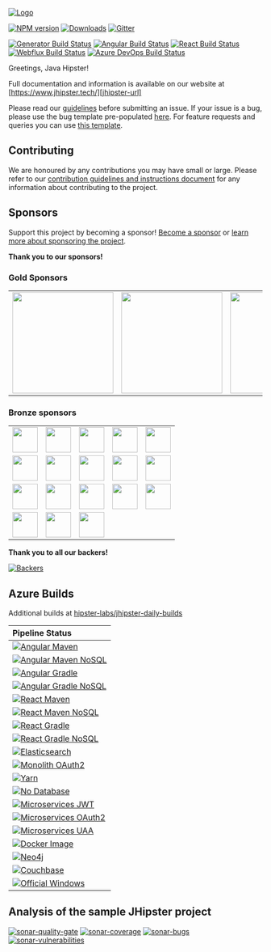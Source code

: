 [![Logo][jhipster-image]][jhipster-url]

[![NPM version][npm-image]][npm-url] [![Downloads][npmcharts-image]][npmcharts-url] [![Gitter][gitter-badge-image]][gitter-badge-url]

[![Generator Build Status][github-actions-generator-image]][github-actions-url] [![Angular Build Status][github-actions-angular-image]][github-actions-url] [![React Build Status][github-actions-react-image]][github-actions-url] [![Webflux Build Status][github-actions-webflux-image]][github-actions-url] [![Azure DevOps Build Status][azure-devops-image]][azure-devops-url-main]

Greetings, Java Hipster!

Full documentation and information is available on our website at [https://www.jhipster.tech/][jhipster-url]

Please read our [guidelines](/CONTRIBUTING.md#submitting-an-issue) before submitting an issue. If your issue is a bug, please use the bug template pre-populated [here][issue-template]. For feature requests and queries you can use [this template][feature-template].

## Contributing

We are honoured by any contributions you may have small or large. Please refer to our [contribution guidelines and instructions document](https://github.com/jhipster/generator-jhipster/blob/master/CONTRIBUTING.md) for any information about contributing to the project.

## Sponsors

Support this project by becoming a sponsor! [Become a sponsor](https://opencollective.com/generator-jhipster) or [learn more about sponsoring the project](https://www.jhipster.tech/sponsors/).

**Thank you to our sponsors!**

### Gold Sponsors

<table>
  <tbody>
    <tr>
      <td align="center" valign="middle">
        <a href="https://developer.okta.com/signup?utm_source=JHipster&utm_medium=logo&utm_campaign=Gold-Sponsor" target="_blank">
          <img width="200em" src="https://www.jhipster.tech/images/open-collective/okta.png">
        </a>
      </td>
      <td align="center" valign="middle">
        <a href="http://www.octoconsulting.com/" target="_blank">
          <img width="200em" src="https://www.jhipster.tech/images/open-collective/octoconsulting.png">
        </a>
      </td>
      <td align="center" valign="middle">
        <a href="https://dev.entando.org/jhipster" target="_blank">
          <img width="200em" src="https://www.jhipster.tech/images/open-collective/Entando_E.png">
        </a>
      </td>
    </tr>
  </tbody>
</table>

### Bronze sponsors

<table>
  <tbody>
    <tr>
      <td align="center" valign="middle">
        <a href="https://forsyslab.com/" target="_blank">
          <img width="50em" src="https://www.jhipster.tech/images/open-collective/forsyslab.png">
        </a>
      </td>
      <td align="center" valign="middle">
        <a href="https://www.cuba-platform.com/" target="_blank">
          <img width="50em" src="https://www.jhipster.tech/images/open-collective/cubaplatform.png">
        </a>
      </td>
      <td align="center" valign="middle">
        <a href="https://www.codefirst.co.uk" target="_blank">
          <img width="50em" src="https://www.jhipster.tech/images/open-collective/codefirst.png">
        </a>
      </td>
      <td align="center" valign="middle">
        <a href="https://blokt.com/" target="_blank">
          <img width="50em" src="https://www.jhipster.tech/images/open-collective/blokt.png">
        </a>
      </td>
      <td align="center" valign="middle">
        <a href="https://clay.global/" target="_blank">
          <img width="50em" src="https://www.jhipster.tech/images/open-collective/clay.png">
        </a>
      </td>
    </tr>
    <tr>
      <td align="center" valign="middle">
        <a href="https://uxplanet.org/" target="_blank">
          <img width="50em" src="https://www.jhipster.tech/images/open-collective/uxplanet.png">
        </a>
      </td>
      <td align="center" valign="middle">
        <a href="https://opencollective.com/top-web-design-agencies" target="_blank">
          <img width="50em" src="https://www.jhipster.tech/images/open-collective/top-web-design-agencies.png">
        </a>
      </td>
      <td align="center" valign="middle">
        <a href="https://fair-laan.se/" target="_blank">
          <img width="50em" src="https://www.jhipster.tech/images/open-collective/fair-laan.png">
        </a>
      </td>
      <td align="center" valign="middle">
        <a href="https://superkredit.net" target="_blank">
          <img width="50em" src="https://www.jhipster.tech/images/open-collective/superkredit.png">
        </a>
      </td>
      <td align="center" valign="middle">
        <a href="https://matchbanker.pl/" target="_blank">
          <img width="50em" src="https://www.jhipster.tech/images/open-collective/matchbanker.png">
        </a>
      </td>
    </tr>
    <tr>
      <td align="center" valign="middle">
        <a href="https://matchbanker.no/" target="_blank">
          <img width="50em" src="https://www.jhipster.tech/images/open-collective/matchbanker.png">
        </a>
      </td>
      <td align="center" valign="middle">
        <a href="https://www.banksecrets.eu/" target="_blank">
          <img width="50em" src="https://www.jhipster.tech/images/open-collective/banksecrets.png">
        </a>
      </td>
      <td align="center" valign="middle">
        <a href="https://writersperhour.com/urgent-essay-writing-service" target="_blank">
          <img width="50em" src="https://www.jhipster.tech/images/open-collective/writersperhour.png">
        </a>
      </td>
      <td align="center" valign="middle">
        <a href="https://www.minitool.com/" target="_blank">
          <img width="50em" src="https://www.jhipster.tech/images/open-collective/minitool.png">
        </a>
      </td>
      <td align="center" valign="middle">
        <a href="https://unscramblex.com/" target="_blank">
          <img width="50em" src="https://www.jhipster.tech/images/open-collective/unscramblex.png">
        </a>
      </td>
    </tr>
    <tr>
      <td align="center" valign="middle">
        <a href="https://edubirdie.com/" target="_blank">
          <img width="50em" src="https://www.jhipster.tech/images/open-collective/edubirdie.png">	
        </a>
      </td>
      <td align="center" valign="middle">	
        <a href="https://www.zadluzenia.com/" target="_blank">
          <img width="50em" src="https://www.jhipster.tech/images/open-collective/zadluzenia.png">	
        </a>
      </td>
      <td align="center" valign="middle">	
        <a href="https://opencollective.com/jim-van-dam" target="_blank">
          <img width="50em" src="https://www.jhipster.tech/images/open-collective/jim-van-dam.png">	
        </a>
      </td>
    </tr>
  </tbody>
</table>

**Thank you to all our backers!**

[![Backers][backers-image]][backers-url]

## Azure Builds

Additional builds at [hipster-labs/jhipster-daily-builds](https://github.com/hipster-labs/jhipster-daily-builds)

| Pipeline Status                                                        |
| :--------------------------------------------------------------------- |
| [![Angular Maven][github-angular-maven]][github-actions]               |
| [![Angular Maven NoSQL][github-angular-maven-nosql]][github-actions]   |
| [![Angular Gradle][github-angular-gradle]][github-actions]             |
| [![Angular Gradle NoSQL][github-angular-gradle-nosql]][github-actions] |
| [![React Maven][github-react-maven]][github-actions]                   |
| [![React Maven NoSQL][github-react-maven-nosql]][github-actions]       |
| [![React Gradle][github-react-gradle]][github-actions]                 |
| [![React Gradle NoSQL][github-react-gradle-nosql]][github-actions]     |
| [![Elasticsearch][github-elasticsearch]][github-actions]               |
| [![Monolith OAuth2][github-monolith-oauth2]][github-actions]           |
| [![Yarn][github-yarn]][github-actions]                                 |
| [![No Database][github-no-database]][github-actions]                   |
| [![Microservices JWT][github-ms-jwt]][github-actions]                  |
| [![Microservices OAuth2][github-ms-oauth2]][github-actions]            |
| [![Microservices UAA][github-ms-uaa]][github-actions]                  |
| [![Docker Image][github-docker-image]][github-actions]                 |
| [![Neo4j][github-neo4j]][github-actions]                               |
| [![Couchbase][github-couchbase]][github-actions]                       |
| [![Official Windows][github-official-windows]][github-actions]         |

## Analysis of the sample JHipster project

[![sonar-quality-gate][sonar-quality-gate]][sonar-url] [![sonar-coverage][sonar-coverage]][sonar-url] [![sonar-bugs][sonar-bugs]][sonar-url] [![sonar-vulnerabilities][sonar-vulnerabilities]][sonar-url]

[github-actions]: https://github.com/hipster-labs/jhipster-daily-builds/actions
[github-official-windows]: https://github.com/hipster-labs/jhipster-daily-builds/workflows/Official%20Windows/badge.svg
[github-angular-maven]: https://github.com/hipster-labs/jhipster-daily-builds/workflows/Angular%20Maven/badge.svg
[github-angular-maven-nosql]: https://github.com/hipster-labs/jhipster-daily-builds/workflows/Angular%20Maven%20NoSQL/badge.svg
[github-angular-gradle]: https://github.com/hipster-labs/jhipster-daily-builds/workflows/Angular%20Gradle/badge.svg
[github-angular-gradle-nosql]: https://github.com/hipster-labs/jhipster-daily-builds/workflows/Angular%20Gradle%20NoSQL/badge.svg
[github-react-maven]: https://github.com/hipster-labs/jhipster-daily-builds/workflows/React%20Maven/badge.svg
[github-react-maven-nosql]: https://github.com/hipster-labs/jhipster-daily-builds/workflows/React%20Maven%20NoSQL/badge.svg
[github-react-gradle]: https://github.com/hipster-labs/jhipster-daily-builds/workflows/React%20Gradle/badge.svg
[github-react-gradle-nosql]: https://github.com/hipster-labs/jhipster-daily-builds/workflows/React%20Gradle%20NoSQL/badge.svg
[github-elasticsearch]: https://github.com/hipster-labs/jhipster-daily-builds/workflows/Elasticsearch/badge.svg
[github-monolith-oauth2]: https://github.com/hipster-labs/jhipster-daily-builds/workflows/Monolith%20OAuth2/badge.svg
[github-yarn]: https://github.com/hipster-labs/jhipster-daily-builds/workflows/Yarn/badge.svg
[github-no-database]: https://github.com/hipster-labs/jhipster-daily-builds/workflows/No%20Database/badge.svg
[github-ms-jwt]: https://github.com/hipster-labs/jhipster-daily-builds/workflows/Microservices%20JWT/badge.svg
[github-ms-oauth2]: https://github.com/hipster-labs/jhipster-daily-builds/workflows/Microservices%20OAuth2/badge.svg
[github-ms-uaa]: https://github.com/hipster-labs/jhipster-daily-builds/workflows/Microservices%20UAA/badge.svg
[github-docker-image]: https://github.com/hipster-labs/jhipster-daily-builds/workflows/Docker%20Image/badge.svg
[github-neo4j]: https://github.com/hipster-labs/jhipster-daily-builds/workflows/Neo4j/badge.svg
[github-couchbase]: https://github.com/hipster-labs/jhipster-daily-builds/workflows/Couchbase/badge.svg
[sonar-url]: https://sonarcloud.io/dashboard?id=jhipster-sample-application
[sonar-quality-gate]: https://sonarcloud.io/api/project_badges/measure?project=jhipster-sample-application&metric=alert_status
[sonar-coverage]: https://sonarcloud.io/api/project_badges/measure?project=jhipster-sample-application&metric=coverage
[sonar-bugs]: https://sonarcloud.io/api/project_badges/measure?project=jhipster-sample-application&metric=bugs
[sonar-vulnerabilities]: https://sonarcloud.io/api/project_badges/measure?project=jhipster-sample-application&metric=vulnerabilities
[jhipster-image]: https://raw.githubusercontent.com/jhipster/jhipster-artwork/master/logos/JHipster%20RGB-small100x25px.png
[jhipster-url]: https://www.jhipster.tech/
[npm-image]: https://badge.fury.io/js/generator-jhipster.svg
[npm-url]: https://npmjs.org/package/generator-jhipster
[azure-devops-image]: https://dev.azure.com/jhipster/generator-jhipster/_apis/build/status/jhipster.generator-jhipster?branchName=master
[azure-devops-url-main]: https://dev.azure.com/jhipster/generator-jhipster/_build
[github-actions-generator-image]: https://github.com/jhipster/generator-jhipster/workflows/Generator/badge.svg
[github-actions-angular-image]: https://github.com/jhipster/generator-jhipster/workflows/Angular/badge.svg
[github-actions-react-image]: https://github.com/jhipster/generator-jhipster/workflows/React/badge.svg
[github-actions-webflux-image]: https://github.com/jhipster/generator-jhipster/workflows/Webflux/badge.svg
[github-actions-url]: https://github.com/jhipster/generator-jhipster/actions
[backers-image]: https://opencollective.com/generator-jhipster/tiers/backer.svg?avatarHeight=40&width=890
[backers-url]: https://opencollective.com/generator-jhipster
[issue-template]: https://github.com/jhipster/generator-jhipster/issues/new?template=BUG_REPORT.md
[feature-template]: https://github.com/jhipster/generator-jhipster/issues/new?template=FEATURE_REQUEST.md
[npmcharts-image]: https://img.shields.io/npm/dm/generator-jhipster.svg?label=Downloads&style=flat
[npmcharts-url]: https://npmcharts.com/compare/generator-jhipster
[gitter-badge-image]: https://badges.gitter.im/jhipster/generator-jhipster.svg
[gitter-badge-url]: https://gitter.im/jhipster/generator-jhipster?utm_source=badge&utm_medium=badge&utm_campaign=pr-badge
